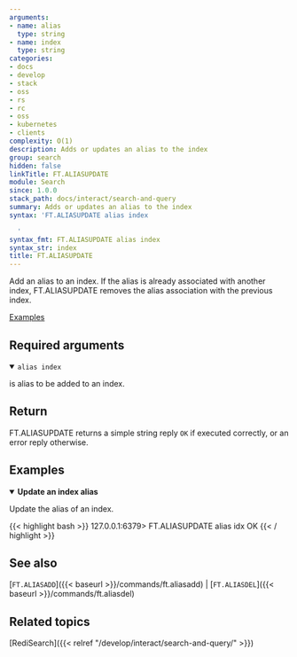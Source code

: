 ```yaml
---
arguments:
- name: alias
  type: string
- name: index
  type: string
categories:
- docs
- develop
- stack
- oss
- rs
- rc
- oss
- kubernetes
- clients
complexity: O(1)
description: Adds or updates an alias to the index
group: search
hidden: false
linkTitle: FT.ALIASUPDATE
module: Search
since: 1.0.0
stack_path: docs/interact/search-and-query
summary: Adds or updates an alias to the index
syntax: 'FT.ALIASUPDATE alias index

  '
syntax_fmt: FT.ALIASUPDATE alias index
syntax_str: index
title: FT.ALIASUPDATE
---
```


Add an alias to an index. If the alias is already associated with another
index, FT.ALIASUPDATE removes the alias association with the previous index.

[Examples](#examples)

## Required arguments

<details open>
<summary><code>alias index</code></summary>

is alias to be added to an index.
</details>

## Return

FT.ALIASUPDATE returns a simple string reply `OK` if executed correctly, or an error reply otherwise.

## Examples

<details open>
<summary><b>Update an index alias</b></summary>

Update the alias of an index.

{{< highlight bash >}}
127.0.0.1:6379> FT.ALIASUPDATE alias idx
OK
{{< / highlight >}}

## See also

[`FT.ALIASADD`]({{< baseurl >}}/commands/ft.aliasadd) | [`FT.ALIASDEL`]({{< baseurl >}}/commands/ft.aliasdel) 

## Related topics

[RediSearch]({{< relref "/develop/interact/search-and-query/" >}})